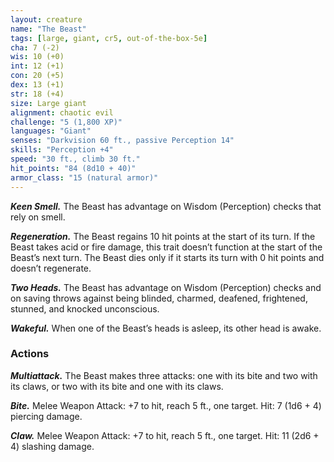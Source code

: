 ```yaml
---
layout: creature
name: "The Beast"
tags: [large, giant, cr5, out-of-the-box-5e]
cha: 7 (-2)
wis: 10 (+0)
int: 12 (+1)
con: 20 (+5)
dex: 13 (+1)
str: 18 (+4)
size: Large giant
alignment: chaotic evil
challenge: "5 (1,800 XP)"
languages: "Giant"
senses: "Darkvision 60 ft., passive Perception 14"
skills: "Perception +4"
speed: "30 ft., climb 30 ft."
hit_points: "84 (8d10 + 40)"
armor_class: "15 (natural armor)"
---
```


***Keen Smell.*** The Beast has advantage on Wisdom
(Perception) checks that rely on smell.

***Regeneration.*** The Beast regains 10 hit points at
the start of its turn. If the Beast takes acid or fire
damage, this trait doesn’t function at the start of the
Beast’s next turn. The Beast dies only if it starts its
turn with 0 hit points and doesn’t regenerate.

***Two Heads.*** The Beast has advantage on Wisdom
(Perception) checks and on saving throws against
being blinded, charmed, deafened, frightened,
stunned, and knocked unconscious.

***Wakeful.*** When one of the Beast’s heads is asleep,
its other head is awake.

### Actions

***Multiattack.*** The Beast makes three attacks: one
with its bite and two with its claws, or two with its
bite and one with its claws.

***Bite.*** Melee Weapon Attack: +7 to hit, reach 5 ft.,
one target. Hit: 7 (1d6 + 4) piercing damage.

***Claw.*** Melee Weapon Attack: +7 to hit, reach 5 ft.,
one target. Hit: 11 (2d6 + 4) slashing damage.
